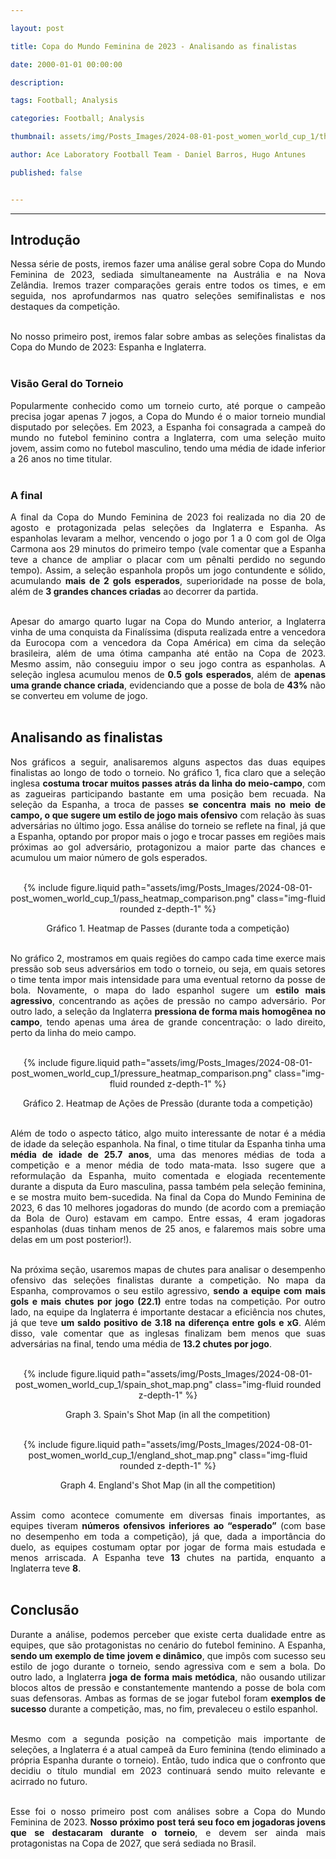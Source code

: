 ```yaml
---

layout: post

title: Copa do Mundo Feminina de 2023 - Analisando as finalistas

date: 2000-01-01 00:00:00

description:

tags: Football; Analysis

categories: Football; Analysis

thumbnail: assets/img/Posts_Images/2024-08-01-post_women_world_cup_1/thumb_women_world_cup.png

author: Ace Laboratory Football Team - Daniel Barros, Hugo Antunes

published: false


---
```


---

<h2>Introdução</h2>
  

<div  style="text-align: justify">

  

Nessa série de posts, iremos fazer uma análise geral sobre Copa do Mundo Feminina de 2023, sediada simultaneamente na Austrália e na Nova Zelândia. Iremos trazer comparações gerais entre todos os times, e em seguida, nos aprofundarmos nas quatro seleções semifinalistas e nos destaques da competição. <br/><br/>

No nosso primeiro post, iremos falar sobre ambas as seleções finalistas da Copa do Mundo de 2023: Espanha e Inglaterra. <br/><br/>

  
<h3>Visão Geral do Torneio</h3>

Popularmente conhecido como um torneio curto, até porque o campeão precisa jogar apenas 7 jogos, a Copa do Mundo é o maior torneio mundial disputado por seleções. Em 2023, a Espanha foi consagrada a campeã do mundo no futebol feminino contra a Inglaterra, com uma seleção muito jovem, assim como no futebol masculino, tendo uma média de idade inferior a 26 anos no time titular. <br/><br/>

 
<h3>A final </h3>

A final da Copa do Mundo Feminina de 2023 foi realizada no dia 20 de agosto e protagonizada pelas seleções da Inglaterra e Espanha. As espanholas levaram a melhor, vencendo o jogo por 1 a 0 com gol de Olga Carmona aos 29 minutos do primeiro tempo (vale comentar que a Espanha teve a chance de ampliar o placar com um pênalti perdido no segundo tempo). Assim, a seleção espanhola propôs um jogo contundente e sólido, acumulando <b>mais de 2 gols esperados</b>, superioridade na posse de bola, além de <b>3 grandes chances criadas</b> ao decorrer da partida. <br/><br/>

Apesar do amargo quarto lugar na Copa do Mundo anterior, a Inglaterra vinha de uma conquista da Finalíssima (disputa realizada entre a vencedora da Eurocopa com a vencedora da Copa América) em cima da seleção brasileira, além de uma ótima campanha até então na Copa de 2023. Mesmo assim, não conseguiu impor o seu jogo contra as espanholas. A seleção inglesa acumulou menos de<b> 0.5 gols esperados</b>, além de <b>apenas uma grande chance criada</b>, evidenciando que a posse de bola de <b>43%</b> não se converteu em volume de jogo.<br/><br/>

<h2> Analisando as finalistas </h2>

Nos gráficos a seguir, analisaremos alguns aspectos das duas equipes finalistas ao longo de todo o torneio. No gráfico 1, fica claro que a seleção inglesa <b>costuma trocar muitos passes atrás da linha do meio-campo</b>, com as zagueiras participando bastante em uma posição bem recuada. Na seleção da Espanha, a troca de passes <b>se concentra mais no meio de campo, o que sugere um estilo de jogo mais ofensivo</b> com relação às suas adversárias no último jogo. Essa análise do torneio se reflete na final, já que a Espanha, optando por propor mais o jogo e trocar passes em regiões mais próximas ao gol adversário, protagonizou a maior parte das chances e acumulou um maior número de gols esperados. <br/><br/>


<div  style="width: 100%; margin: 0 auto; text-align: center;">

{% include figure.liquid path="assets/img/Posts_Images/2024-08-01-post_women_world_cup_1/pass_heatmap_comparison.png" class="img-fluid rounded z-depth-1" %}

</div>

<center>Gráfico 1. Heatmap de Passes (durante toda a competição)<br/><br/></center>

No gráfico 2, mostramos em quais regiões do campo cada time exerce mais pressão sob seus adversários em todo o torneio, ou seja, em quais setores o time tenta impor mais intensidade para uma eventual retorno da posse de bola. Novamente, o mapa do lado espanhol sugere um <b>estilo mais agressivo</b>, concentrando as ações de pressão no campo adversário. Por outro lado, a seleção da Inglaterra <b>pressiona de forma mais homogênea no campo</b>, tendo apenas uma área de grande concentração: o lado direito, perto da linha do meio campo. <br/><br/>

<div  style="width: 100%; margin: 0 auto; text-align: center;">

{% include figure.liquid path="assets/img/Posts_Images/2024-08-01-post_women_world_cup_1/pressure_heatmap_comparison.png" class="img-fluid rounded z-depth-1" %}

</div>

<center>Gráfico 2. Heatmap de Ações de Pressão (durante toda a competição)<br/><br/></center>

Além de todo o aspecto tático, algo muito interessante de notar é a média de idade da seleção espanhola. Na final, o time titular da Espanha tinha uma  <b>média de idade de 25.7 anos</b>, uma das menores médias de toda a competição e a menor média de todo mata-mata. Isso sugere que a reformulação da Espanha, muito comentada e elogiada recentemente durante a disputa da Euro masculina, passa também pela seleção feminina, e se mostra muito bem-sucedida. Na final da Copa do Mundo Feminina de 2023, 6 das 10 melhores jogadoras do mundo (de acordo com a premiação da Bola de Ouro) estavam em campo. Entre essas, 4 eram jogadoras espanholas (duas tinham menos de 25 anos, e falaremos mais sobre uma delas em um post posterior!). <br/><br/>

Na próxima seção, usaremos mapas de chutes para analisar o desempenho ofensivo das seleções finalistas durante a competição. No mapa da Espanha, comprovamos o seu estilo agressivo, <b>sendo a equipe com mais gols e mais chutes por jogo (22.1)</b> entre todas na competição. Por outro lado, na equipe da Inglaterra é importante destacar a eficiência nos chutes, já que teve <b>um saldo positivo de 3.18 na diferença entre gols e xG</b>. Além disso, vale comentar que as inglesas finalizam bem menos que suas adversárias na final, tendo uma média de <b>13.2 chutes por jogo</b>. <br/><br/>

<div  style="width: 100%; margin: 0 auto; text-align: center;">

{% include figure.liquid path="assets/img/Posts_Images/2024-08-01-post_women_world_cup_1/spain_shot_map.png" class="img-fluid rounded z-depth-1" %}

</div>

<center>Graph 3. Spain's Shot Map (in all the competition)<br/><br/></center>

<div  style="width: 100%; margin: 0 auto; text-align: center;">

{% include figure.liquid path="assets/img/Posts_Images/2024-08-01-post_women_world_cup_1/england_shot_map.png" class="img-fluid rounded z-depth-1" %}

</div>

<center>Graph 4. England's Shot Map (in all the competition)<br/><br/></center>

Assim como acontece comumente em diversas finais importantes, as equipes tiveram <b>números ofensivos inferiores ao “esperado”</b> (com base no desempenho em toda a competição), já que, dada a importância do duelo, as equipes costumam optar por jogar de forma mais estudada e menos arriscada. A Espanha teve <b>13</b> chutes na partida, enquanto a Inglaterra teve <b>8</b>. <br/><br/>


<h2>Conclusão</h2>

Durante a análise, podemos perceber que existe certa dualidade entre as equipes, que são protagonistas no cenário do futebol feminino. A Espanha, <b>sendo um exemplo de time jovem e dinâmico</b>, que impôs com sucesso seu estilo de jogo durante o torneio, sendo agressiva com e sem a bola. Do outro lado, a Inglaterra <b>joga de forma mais metódica</b>, não ousando utilizar blocos altos de pressão e constantemente mantendo a posse de bola com suas defensoras. Ambas as formas de se jogar futebol foram <b>exemplos de sucesso</b> durante a competição, mas, no fim, prevaleceu o estilo espanhol. <br/><br/>

Mesmo com a segunda posição na competição mais importante de seleções, a Inglaterra é a atual campeã da Euro feminina (tendo eliminado a própria Espanha durante o torneio). Então, tudo indica que o confronto que decidiu o título mundial em 2023 continuará sendo muito relevante e acirrado no futuro.  <br/><br/>

Esse foi o nosso primeiro post com análises sobre a Copa do Mundo Feminina de 2023. <b>Nosso próximo post terá seu foco em jogadoras jovens que se destacaram durante o torneio</b>, e devem ser ainda mais protagonistas na Copa de 2027, que será sediada no Brasil. <br/><br/>


<div>

